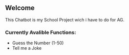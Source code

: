 ## Welcome
This Chatbot is my School Project wich i have to do for AG.

### Currently Avalible Functions:
- Guess the Number (1-50)
- Tell me a Joke

